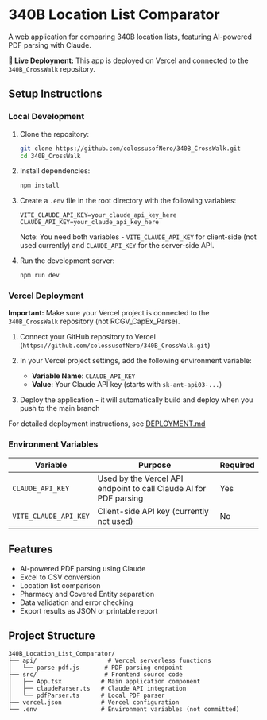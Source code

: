 # 340B Location List Comparator

A web application for comparing 340B location lists, featuring AI-powered PDF parsing with Claude.

**🚀 Live Deployment:** This app is deployed on Vercel and connected to the `340B_CrossWalk` repository.

## Setup Instructions

### Local Development

1. Clone the repository:
   ```bash
   git clone https://github.com/colossusofNero/340B_CrossWalk.git
   cd 340B_CrossWalk
   ```

2. Install dependencies:
   ```bash
   npm install
   ```

3. Create a `.env` file in the root directory with the following variables:
   ```
   VITE_CLAUDE_API_KEY=your_claude_api_key_here
   CLAUDE_API_KEY=your_claude_api_key_here
   ```

   Note: You need both variables - `VITE_CLAUDE_API_KEY` for client-side (not used currently) and `CLAUDE_API_KEY` for the server-side API.

4. Run the development server:
   ```bash
   npm run dev
   ```

### Vercel Deployment

**Important:** Make sure your Vercel project is connected to the `340B_CrossWalk` repository (not RCGV_CapEx_Parse).

1. Connect your GitHub repository to Vercel (`https://github.com/colossusofNero/340B_CrossWalk.git`)

2. In your Vercel project settings, add the following environment variable:
   - **Variable Name**: `CLAUDE_API_KEY`
   - **Value**: Your Claude API key (starts with `sk-ant-api03-...`)

3. Deploy the application - it will automatically build and deploy when you push to the main branch

For detailed deployment instructions, see [DEPLOYMENT.md](DEPLOYMENT.md)

### Environment Variables

| Variable | Purpose | Required |
|----------|---------|----------|
| `CLAUDE_API_KEY` | Used by the Vercel API endpoint to call Claude AI for PDF parsing | Yes |
| `VITE_CLAUDE_API_KEY` | Client-side API key (currently not used) | No |

## Features

- AI-powered PDF parsing using Claude
- Excel to CSV conversion
- Location list comparison
- Pharmacy and Covered Entity separation
- Data validation and error checking
- Export results as JSON or printable report

## Project Structure

```
340B_Location_List_Comparator/
├── api/                    # Vercel serverless functions
│   └── parse-pdf.js       # PDF parsing endpoint
├── src/                   # Frontend source code
│   ├── App.tsx           # Main application component
│   ├── claudeParser.ts   # Claude API integration
│   └── pdfParser.ts      # Local PDF parser
├── vercel.json           # Vercel configuration
└── .env                  # Environment variables (not committed)
```
